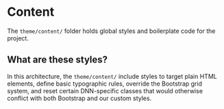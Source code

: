 # Content

The `theme/content/` folder holds global styles and boilerplate code for the project.

## What are these styles?

In this architecture, the `theme/content/` include styles to target plain HTML elements, define basic typographic rules, override the Bootstrap grid system, and reset certain DNN-specific classes that would otherwise conflict with both Bootstrap and our custom styles.
